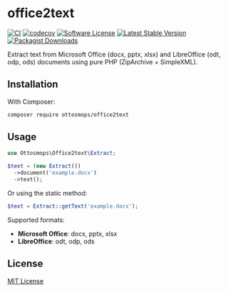 # office2text

[![CI](https://github.com/ottosmops/office2text/actions/workflows/ci.yml/badge.svg)](https://github.com/ottosmops/office2text/actions/workflows/ci.yml)
[![codecov](https://codecov.io/gh/ottosmops/office2text/branch/main/graph/badge.svg)](https://codecov.io/gh/ottosmops/office2text)
[![Software License](https://img.shields.io/badge/license-MIT-blue.svg?style=flat-square)](LICENSE.md)
[![Latest Stable Version](https://poser.pugx.org/ottosmops/office2text/v/stable?format=flat-square)](https://packagist.org/packages/ottosmops/office2text)
[![Packagist Downloads](https://img.shields.io/packagist/dt/ottosmops/office2text.svg?style=flat-square)](https://packagist.org/packages/ottosmops/office2text)

Extract text from Microsoft Office (docx, pptx, xlsx) and LibreOffice (odt, odp, ods) documents using pure PHP (ZipArchive + SimpleXML). 

## Installation

With Composer:

```bash
composer require ottosmops/office2text
```

## Usage

```php
use Ottosmops\Office2text\Extract;

$text = (new Extract())
  ->document('example.docx')
  ->text();
```

Or using the static method:

```php
$text = Extract::getText('example.docx');
```

Supported formats: 
- **Microsoft Office**: docx, pptx, xlsx
- **LibreOffice**: odt, odp, ods

## License

[MIT License](LICENSE.md)
